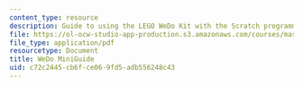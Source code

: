 ```yaml
---
content_type: resource
description: Guide to using the LEGO WeDo Kit with the Scratch programming language.
file: https://ol-ocw-studio-app-production.s3.amazonaws.com/courses/mas-714j-technologies-for-creative-learning-fall-2009/c72c2445cb6fce069fd5adb556248c43_MITMAS_714JF09_assn2_minig.pdf
file_type: application/pdf
resourcetype: Document
title: WeDo MiniGuide
uid: c72c2445-cb6f-ce06-9fd5-adb556248c43
---
```

